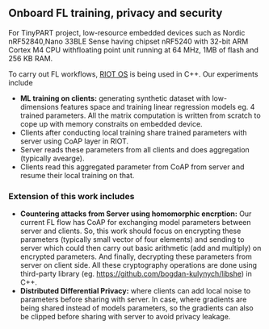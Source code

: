 ## Onboard FL training, privacy and security

For TinyPART project, low-resource embedded devices such as Nordic nRF52840,Nano 33BLE Sense having chipset nRF5240 with 32-bit ARM Cortex M4 CPU withfloating point unit running at 64 MHz, 1MB of flash and 256 KB RAM.


To carry out FL workflows, [RIOT OS](https://www.riot-os.org/) is being used in C++. Our experiments include
- **ML training on clients:** generating synthetic dataset with low-dimensions features space and training linear regression models eg. 4 trained parameters. All the matrix computation is written from scratch to cope up with memory constraits on embedded device.
- Clients after conducting local training share trained parameters with server using CoAP layer in RIOT.
- Server reads these parameters from all clients and does aggregation (typically avearge).
- Clients read this aggregated parameter from CoAP from server and resume their local training on that.

### Extension of this work includes 
- **Countering attacks from Server using homomorphic encrption:** Our current FL flow has CoAP for exchanging model parameters between server and clients. So, this work should focus on encrypting these parameters (typically small vector of four elements) and sending to server which could then carry out basic arithmetic (add and multiply) on encrypted parameters. And finally, decrypting these parameters from server on client side. All these cryptography operations are done using third-party library (eg. https://github.com/bogdan-kulynych/libshe) in C++.
- **Distributed Differential Privacy:** where clients can add local noise to parameters before sharing with server. In case, where gradients are being shared instead of models parameters, so the gradients can also be clipped before sharing with server to avoid privacy leakage.